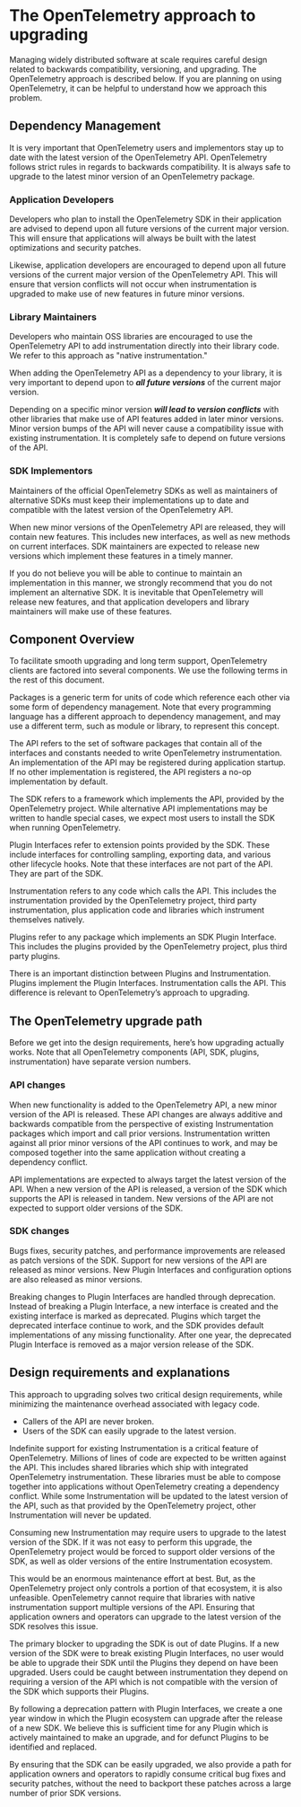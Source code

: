 # The OpenTelemetry approach to upgrading

Managing widely distributed software at scale requires careful design related to backwards compatibility, versioning, and upgrading. The OpenTelemetry approach is described below. If you are planning on using OpenTelemetry, it can be helpful to understand how we approach this problem.

## Dependency Management
It is very important that OpenTelemetry users and implementors stay up to date with the latest version of the OpenTelemetry API. OpenTelemetry follows strict rules in regards to backwards compatibility. It is always safe to upgrade to the latest minor version of an OpenTelemetry package.

### Application Developers

Developers who plan to install the OpenTelemetry SDK in their application are advised to depend upon all future versions of the current major version. This will ensure that applications will always be built with the latest optimizations and security patches.

Likewise, application developers are encouraged to depend upon all future versions of the current major version of the OpenTelemetry API. This will ensure that version conflicts will not occur when instrumentation is upgraded to make use of new features in future minor versions.

### Library Maintainers

Developers who maintain OSS libraries are encouraged to use the OpenTelemetry API to add instrumentation directly into their library code. We refer to this approach as "native instrumentation." 

When adding the OpenTelemetry API as a dependency to your library, it is very important to depend upon to ***all future versions*** of the current major version.

Depending on a specific minor version ***will lead to version conflicts*** with other libraries that make use of API features added in later minor versions. Minor version bumps of the API will never cause a compatibility issue with existing instrumentation. It is completely safe to depend on future versions of the API.

### SDK Implementors

Maintainers of the official OpenTelemetry SDKs as well as maintainers of alternative SDKs must keep their implementations up to date and compatible with the latest version of the OpenTelemetry API.

When new minor versions of the OpenTelemetry API are released, they will contain new features. This includes new interfaces, as well as new methods on current interfaces. SDK maintainers are expected to release new versions which implement these features in a timely manner.

If you do not believe you will be able to continue to maintain an implementation in this manner, we strongly recommend that you do not implement an alternative SDK. It is inevitable that OpenTelemetry will release new features, and that application developers and library maintainers will make use of these features.

## Component Overview

To facilitate smooth upgrading and long term support, OpenTelemetry clients are factored into several components. We use the following terms in the rest of this document.

Packages is a generic term for units of code which reference each other via some form of dependency management. Note that every programming language has a different approach to dependency management, and may use a different term, such as module or library, to represent this concept.

The API refers to the set of software packages that contain all of the interfaces and constants needed to write OpenTelemetry instrumentation. An implementation of the API may be registered during application startup. If no other implementation is registered, the API registers a no-op implementation by default.

The SDK refers to a framework which implements the API, provided by the OpenTelemetry project. While alternative API implementations may be written to handle special cases, we expect most users to install the SDK when running OpenTelemetry.

Plugin Interfaces refer to extension points provided by the SDK. These include interfaces for controlling sampling, exporting data, and various other lifecycle hooks. Note that these interfaces are not part of the API. They are part of the SDK.

Instrumentation refers to any code which calls the API. This includes the instrumentation provided by the OpenTelemetry project, third party instrumentation, plus application code and libraries which instrument themselves natively.

Plugins refer to any package which implements an SDK Plugin Interface. This includes the plugins provided by the OpenTelemetry project, plus third party plugins.

There is an important distinction between Plugins and Instrumentation. Plugins implement the Plugin Interfaces. Instrumentation calls the API. This difference is relevant to OpenTelemetry’s approach to upgrading.

## The OpenTelemetry upgrade path

Before we get into the design requirements, here’s how upgrading actually works. Note that all OpenTelemetry components (API, SDK, plugins, instrumentation) have separate version numbers.

### API changes

When new functionality is added to the OpenTelemetry API, a new minor version of the API is released. These API changes are always additive and backwards compatible from the perspective of existing Instrumentation packages which import and call prior versions. Instrumentation written against all prior minor versions of the API continues to work, and may be composed together into the same application without creating a dependency conflict.

API implementations are expected to always target the latest version of the API. When a new version of the API is released, a version of the SDK which supports the API is released in tandem. New versions of the API are not expected to support older versions of the SDK.

### SDK changes

Bugs fixes, security patches, and performance improvements are released as patch versions of the SDK. Support for new versions of the API are released as minor versions. New Plugin Interfaces and configuration options are also released as minor versions.

Breaking changes to Plugin Interfaces are handled through deprecation. Instead of breaking a Plugin Interface, a new interface is created and the existing interface is marked as deprecated. Plugins which target the deprecated interface continue to work, and the SDK provides default implementations of any missing functionality. After one year, the deprecated Plugin Interface is removed as a major version release of the SDK.

## Design requirements and explanations

This approach to upgrading solves two critical design requirements, while minimizing the maintenance overhead associated with legacy code.

* Callers of the API are never broken.
* Users of the SDK can easily upgrade to the latest version.

Indefinite support for existing Instrumentation is a critical feature of OpenTelemetry. Millions of lines of code are expected to be written against the API. This includes shared libraries which ship with integrated OpenTelemetry instrumentation. These libraries must be able to compose together into applications without OpenTelemetry creating a dependency conflict. While some Instrumentation will be updated to the latest version of the API, such as that provided by the OpenTelemetry project, other Instrumentation will never be updated.

Consuming new Instrumentation may require users to upgrade to the latest version of the SDK. If it was not easy to perform this upgrade, the OpenTelemetry project would be forced to support older versions of the SDK, as well as older versions of the entire Instrumentation ecosystem.

This would be an enormous maintenance effort at best. But, as the OpenTelemetry project only controls a portion of that ecosystem, it is also unfeasible. OpenTelemetry cannot require that libraries with native instrumentation support multiple versions of the API. Ensuring that application owners and operators can upgrade to the latest version of the SDK resolves this issue.

The primary blocker to upgrading the SDK is out of date Plugins. If a new version of the SDK were to break existing Plugin Interfaces, no user would be able to upgrade their SDK until the Plugins they depend on have been upgraded. Users could be caught between instrumentation they depend on requiring a version of the API which is not compatible with the version of the SDK which supports their Plugins.

By following a deprecation pattern with Plugin Interfaces, we create a one year window in which the Plugin ecosystem can upgrade after the release of a new SDK. We believe this is sufficient time for any Plugin which is actively maintained to make an upgrade, and for defunct Plugins to be identified and replaced.

By ensuring that the SDK can be easily upgraded, we also provide a path for application owners and operators to rapidly consume critical bug fixes and security patches, without the need to backport these patches across a large number of prior SDK versions.